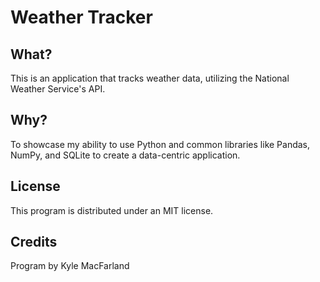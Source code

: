 # Weather Tracker

## What?

This is an application that tracks weather data, utilizing the National Weather Service's API.


## Why?

To showcase my ability to use Python and common libraries like Pandas, NumPy, and SQLite to create a data-centric application.


## License

This program is distributed under an MIT license.


## Credits

Program by Kyle MacFarland
